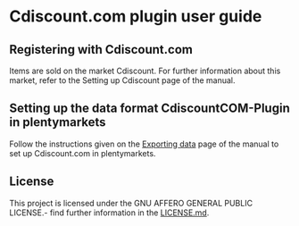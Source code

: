 
# Cdiscount.com plugin user guide

<div class="container-toc"></div>

## Registering with Cdiscount.com

Items are sold on the market Cdiscount. For further information about this market, refer to the Setting up Cdiscount page of the manual.

## Setting up the data format CdiscountCOM-Plugin in plentymarkets

Follow the instructions given on the [Exporting data](https://www.plentymarkets.co.uk/manual/data-exchange/exporting-data/#4) page of the manual to set up Cdiscount.com in plentymarkets.

## License

This project is licensed under the GNU AFFERO GENERAL PUBLIC LICENSE.- find further information in the [LICENSE.md](https://github.com/plentymarkets/plugin-elastic-export-rakuten-de/blob/master/LICENSE.md).
